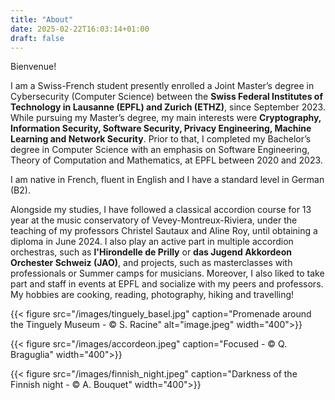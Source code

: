 ```yaml
---
title: "About"
date: 2025-02-22T16:03:14+01:00
draft: false
---
```


Bienvenue!

I am a Swiss-French student presently enrolled a Joint Master’s degree in Cybersecurity (Computer Science) between the **Swiss Federal
Institutes of Technology in Lausanne (EPFL) and Zurich (ETHZ)**, since September 2023. While pursuing my Master’s degree, my main interests were **Cryptography, Information Security, Software Security, 
Privacy Engineering, Machine Learning and Network Security**.
Prior to that, I completed my Bachelor’s degree in Computer Science with an emphasis on Software Engineering, Theory of Computation and Mathematics, at EPFL between 2020 and 2023.

I am native in French, fluent in English and I have a standard level in German (B2).

Alongside my studies, I have followed a classical accordion course for 13 year at the music conservatory of Vevey-Montreux-Riviera, 
under the teaching of my professors Christel Sautaux and Aline Roy, until obtaining a diploma in June 2024. 
I also play an active part in multiple accordion orchestras, such as **l'Hirondelle de Prilly** or **das Jugend Akkordeon Orchester Schweiz (JAO)**, and projects, such as masterclasses with professionals or Summer camps for musicians. 
Moreover, I also liked to take part and staff in events at EPFL and socialize with my peers and professors. My hobbies are cooking, reading, photography, hiking and travelling!

{{< figure src="/images/tinguely_basel.jpg" caption="Promenade around the Tinguely Museum - &copy; S. Racine" alt="image.jpeg" width="400">}}

{{< figure src="/images/accordeon.jpeg" caption="Focused - &copy; Q. Braguglia" width="400">}}

{{< figure src="/images/finnish_night.jpeg" caption="Darkness of the Finnish night -  &copy; A. Bouquet" width="400">}}